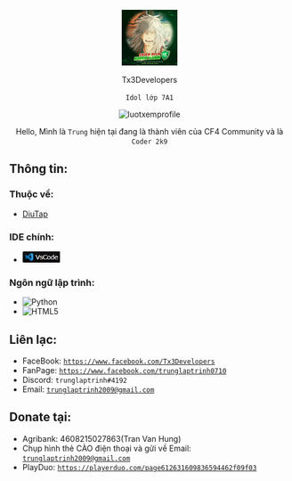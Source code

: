 <p align="center"><img src="images/trung.jpg" width="100" height="100" alt="trung.jpg"></p>
<p align="center">Tx3Developers</p>
<p align="center"><code>Idol lớp 7A1</code></p>
<p align="center"><img src="https://komarev.com/ghpvc/?username=th1nhhdk&label=Lượt+xem+profile:" alt="luotxemprofile"></p>

<p align="center">Hello, Mình là <code>Trung</code> hiện tại đang là thành viên của CF4 Community và là <code>Coder 2k9</code></p>

## Thông tin:
### Thuộc về:
- <a href="https://trunglaptrinh.github.io/diutap-github-io/">DiuTap</a>

### IDE chính:
- <p><img src="./images/vscode.jpg" width="67" height="20"></p>

### Ngôn ngữ lập trình:
- ![Python](https://img.shields.io/badge/python-3670A0?style=flat&logo=python&logoColor=ffdd54)
- ![HTML5](https://img.shields.io/badge/html5-%23E34F26.svg?style=flat&logo=html5&logoColor=white)

## Liên lạc:
- FaceBook: <code>https://www.facebook.com/Tx3Developers</code>
- FanPage: <code>https://www.facebook.com/trunglaptrinh0710</code>
- Discord: <code>trunglaptrinh#4192</code>
- Email: <code>trunglaptrinh2009@gmail.com</code>

## Donate tại:
- Agribank: 4608215027863(Tran Van Hung)
- Chụp hình thẻ CÀO điện thoại và gửi về Email:  <code>trunglaptrinh2009@gmail.com</code>
- PlayDuo: <code>https://playerduo.com/page612631609836594462f09f03</code>

